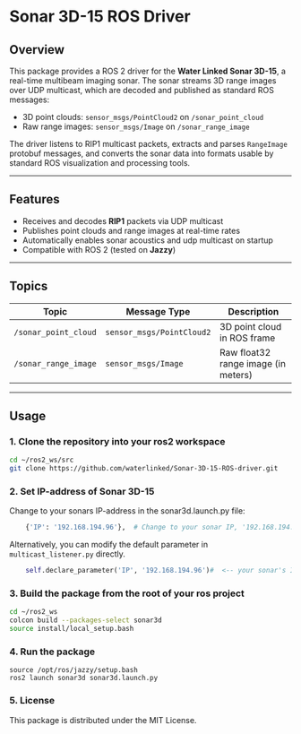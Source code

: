 # Sonar 3D-15 ROS Driver

## Overview

This package provides a ROS 2 driver for the **Water Linked Sonar 3D-15**, a real-time multibeam imaging sonar. The sonar streams 3D range images over UDP multicast, which are decoded and published as standard ROS messages:

- 3D point clouds: `sensor_msgs/PointCloud2` on `/sonar_point_cloud`
- Raw range images: `sensor_msgs/Image` on `/sonar_range_image`

The driver listens to RIP1 multicast packets, extracts and parses `RangeImage` protobuf messages, and converts the sonar data into formats usable by standard ROS visualization and processing tools.

---

## Features

- Receives and decodes **RIP1** packets via UDP multicast
- Publishes point clouds and range images at real-time rates
- Automatically enables sonar acoustics and udp multicast on startup
- Compatible with ROS 2 (tested on **Jazzy**)

---

## Topics

| Topic               | Message Type              | Description                        |
|--------------------|---------------------------|------------------------------------|
| `/sonar_point_cloud` | `sensor_msgs/PointCloud2` | 3D point cloud in ROS frame        |
| `/sonar_range_image` | `sensor_msgs/Image`       | Raw float32 range image (in meters) |

---

## Usage

### 1. Clone the repository into your ros2 workspace

```bash
cd ~/ros2_ws/src
git clone https://github.com/waterlinked/Sonar-3D-15-ROS-driver.git
```

### 2. Set IP-address of Sonar 3D-15

Change to your sonars IP-address in the sonar3d.launch.py file:

```python
    {'IP': '192.168.194.96'},  # Change to your sonar IP, '192.168.194.96' is the fallback ip.
```
Alternatively, you can modify the default parameter in `multicast_listener.py` directly.

```python
    self.declare_parameter('IP', '192.168.194.96')#  <-- your sonar's IP here, '192.168.194.96' is the fallback ip.
```

### 3. Build the package from the root of your ros project

```bash
cd ~/ros2_ws
colcon build --packages-select sonar3d
source install/local_setup.bash
```

### 4. Run the package

```bash'
source /opt/ros/jazzy/setup.bash
ros2 launch sonar3d sonar3d.launch.py
```

### 5. License

This package is distributed under the MIT License.


